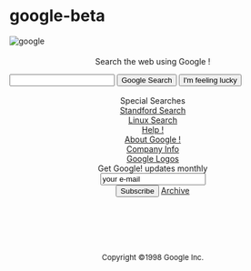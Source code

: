 # google-beta
<!DOCTYPE html>
<html lang="tr">

<head>
    <meta charset="UTF-8">
    <meta http-equiv="X-UA-Compatible" content="IE=edge">
    <meta name="viewport" content="width=device-width, initial-scale=1.0">
    <link rel="stylesheet" href="style.css">
    <title>Google</title>
</head>

<body>
    <img src="google.jpg" alt="google" class="center">
    <div class="gri">
        <p align="center" style="padding-top: 5px;"> Search the web using Google !</p>
        <input class="center2" type="text" name="arama" value-size="40">
        <input class="submit" type="button" value="Google Search">
        <input type="button" value="I'm feeling lucky">
        <br>
        <br>
        <div class="box1">
            <div class="text">
                <center>
                    Special Searches
                    <br>
                    <a href="#">Standford Search</a>
                    <br>
                    <a href="#">Linux Search</a>
                </center>
            </div>
        </div>
        <div class="box2">
            <div class="text2">
                <center>
                    <a href="#">Help !</a>
                    <br>
                    <a href="#">About Google !</a>
                    <br>
                    <a href="#">Company Info</a>
                    <br>
                    <a href="#">Google Logos</a>
                </center>
            </div>
        </div>
        <div class="box3">
            <div class="text">
                <center>
                    Get Google! updates monthly
                    <br>
                    <input type="text" name="emailaddr" value="your e-mail">
                    <br>
                    <input class="submit2" type="button" value="Subscribe">
                    <a href="#">Archive</a>
                </center>
            </div>
        </div>
    </div>
    <br><br><br><br><br>
    <div>
        <p align="center" style="font-size: small;">Copyright ©1998 Google Inc.</p>
    </div>
</body>
</html>
